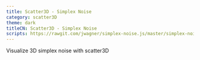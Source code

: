 ```yaml
---
title: Scatter3D - Simplex Noise
category: scatter3D
theme: dark
titleCN: Scatter3D - Simplex Noise
scripts: https://rawgit.com/jwagner/simplex-noise.js/master/simplex-noise.js,http://echarts.baidu.com/resource/echarts-gl-latest/dist/echarts-gl.min.js
---
```

Visualize 3D simplex noise with scatter3D
